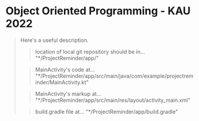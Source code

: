 # Object Oriented Programming - KAU 2022

> Here's a useful description.
> 
>> location of local git repository should be in... "*/ProjectReminder/app/"
>
>> MainActivity's code at...    "*/ProjectReminder/app/src/main/java/com/example/projectreminder/MainActivity.kt"
>
>> MainActivity's markup at...  "*/ProjectReminder/app/src/main/res/layout/activity_main.xml"
>
>> build.gradle file at...      "*/ProjectReminder/app/build.gradle"
